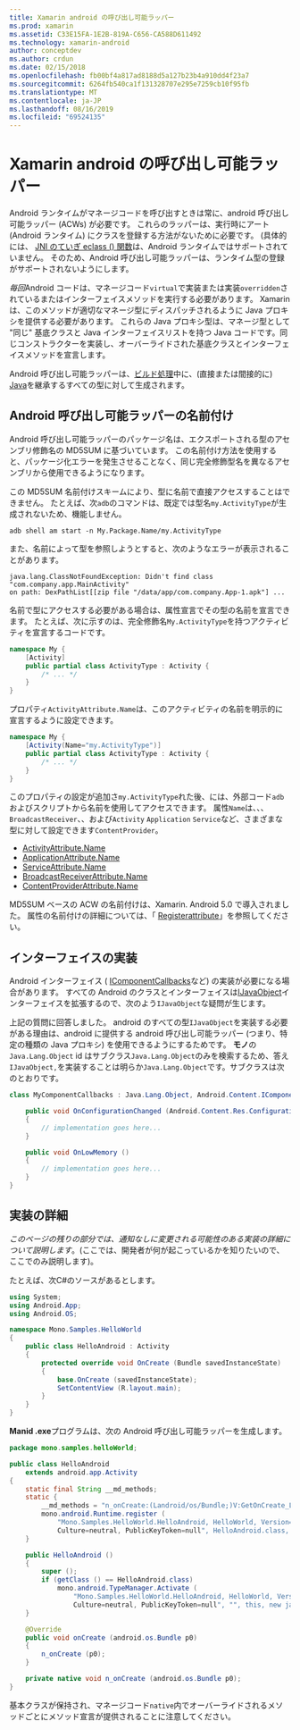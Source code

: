 ```yaml
---
title: Xamarin android の呼び出し可能ラッパー
ms.prod: xamarin
ms.assetid: C33E15FA-1E2B-819A-C656-CA588D611492
ms.technology: xamarin-android
author: conceptdev
ms.author: crdun
ms.date: 02/15/2018
ms.openlocfilehash: fb00bf4a817ad8188d5a127b23b4a910dd4f23a7
ms.sourcegitcommit: 6264fb540ca1f131328707e295e7259cb10f95fb
ms.translationtype: MT
ms.contentlocale: ja-JP
ms.lasthandoff: 08/16/2019
ms.locfileid: "69524135"
---
```

# <a name="android-callable-wrappers-for-xamarinandroid"></a>Xamarin android の呼び出し可能ラッパー

Android ランタイムがマネージコードを呼び出すときは常に、android 呼び出し可能ラッパー (ACWs) が必要です。 これらのラッパーは、実行時にアート (Android ランタイム) にクラスを登録する方法がないために必要です。 (具体的には、 [JNI のていぎ eclass () 関数](http://docs.oracle.com/javase/1.5.0/docs/guide/jni/spec/functions.html#wp15986)は、Android ランタイムではサポートされていません。 そのため、Android 呼び出し可能ラッパーは、ランタイム型の登録がサポートされないようにします。 

*毎回*Android コードは、マネージコード`virtual`で実装または実装`overridden`されているまたはインターフェイスメソッドを実行する必要があります。 Xamarin は、このメソッドが適切なマネージ型にディスパッチされるように Java プロキシを提供する必要があります。 これらの Java プロキシ型は、マネージ型として "同じ" 基底クラスと Java インターフェイスリストを持つ Java コードです。同じコンストラクターを実装し、オーバーライドされた基底クラスとインターフェイスメソッドを宣言します。 

Android 呼び出し可能ラッパーは、[ビルド処理](~/android/deploy-test/building-apps/build-process.md)中に、(直接または間接的に) [Java](xref:Java.Lang.Object)を継承するすべての型に対して生成されます。 



## <a name="android-callable-wrapper-naming"></a>Android 呼び出し可能ラッパーの名前付け

Android 呼び出し可能ラッパーのパッケージ名は、エクスポートされる型のアセンブリ修飾名の MD5SUM に基づいています。 この名前付け方法を使用すると、パッケージ化エラーを発生させることなく、同じ完全修飾型名を異なるアセンブリから使用できるようになります。 

この MD5SUM 名前付けスキームにより、型に名前で直接アクセスすることはできません。 たとえば、次`adb`のコマンドは、既定では型名`my.ActivityType`が生成されないため、機能しません。 

```shell
adb shell am start -n My.Package.Name/my.ActivityType
```

また、名前によって型を参照しようとすると、次のようなエラーが表示されることがあります。

```shell
java.lang.ClassNotFoundException: Didn't find class "com.company.app.MainActivity"
on path: DexPathList[[zip file "/data/app/com.company.App-1.apk"] ...
```

名前で型にアクセスする必要がある場合は、属性宣言でその型の名前を宣言できます。 たとえば、次に示すのは、完全修飾名`My.ActivityType`を持つアクティビティを宣言するコードです。

```csharp
namespace My {
    [Activity]
    public partial class ActivityType : Activity {
        /* ... */
    }
}
```

プロパティ`ActivityAttribute.Name`は、このアクティビティの名前を明示的に宣言するように設定できます。 

```csharp
namespace My {
    [Activity(Name="my.ActivityType")]
    public partial class ActivityType : Activity {
        /* ... */
    }
}
```

このプロパティの設定が追加さ`my.ActivityType`れた後、には、外部コード`adb`およびスクリプトから名前を使用してアクセスできます。 属性`Name`は、、、 `BroadcastReceiver`、、および`Activity` `Application` `Service`など、さまざまな型に対して設定できます`ContentProvider`。 

- [ActivityAttribute.Name](xref:Android.App.ActivityAttribute.Name)
- [ApplicationAttribute.Name](xref:Android.App.ApplicationAttribute.Name)
- [ServiceAttribute.Name](xref:Android.App.ServiceAttribute.Name)
- [BroadcastReceiverAttribute.Name](xref:Android.Content.BroadcastReceiverAttribute.Name)
- [ContentProviderAttribute.Name](xref:Android.Content.ContentProviderAttribute.Name)

MD5SUM ベースの ACW の名前付けは、Xamarin. Android 5.0 で導入されました。 属性の名前付けの詳細については、「 [Registerattribute](xref:Android.Runtime.RegisterAttribute)」を参照してください。 



## <a name="implementing-interfaces"></a>インターフェイスの実装

Android インターフェイス ( [IComponentCallbacks](xref:Android.Content.IComponentCallbacks)など) の実装が必要になる場合があります。 すべての Android のクラスとインターフェイスは[IJavaObject](xref:Android.Runtime.IJavaObject)インターフェイスを拡張するので、次のよう`IJavaObject`な疑問が生じます。 

上記の質問に回答しました。 android のすべての型`IJavaObject`を実装する必要がある理由は、android に提供する android 呼び出し可能ラッパー (つまり、特定の種類の Java プロキシ) を使用できるようにするためです。 **モノ**の`Java.Lang.Object` id はサブクラス`Java.Lang.Object`のみを検索するため、答え`IJavaObject,`を実装することは明らか`Java.Lang.Object`です。サブクラスは次のとおりです。 

```csharp
class MyComponentCallbacks : Java.Lang.Object, Android.Content.IComponentCallbacks {

    public void OnConfigurationChanged (Android.Content.Res.Configuration newConfig)
    {
        // implementation goes here...
    } 

    public void OnLowMemory ()
    {
        // implementation goes here...
    }
}
```


## <a name="implementation-details"></a>実装の詳細

*このページの残りの部分では、通知なしに変更される可能性のある実装の詳細について説明します*。(ここでは、開発者が何が起こっているかを知りたいので、ここでのみ説明します)。 

たとえば、次C#のソースがあるとします。

```csharp
using System;
using Android.App;
using Android.OS;

namespace Mono.Samples.HelloWorld
{
    public class HelloAndroid : Activity
    {
        protected override void OnCreate (Bundle savedInstanceState)
        {
            base.OnCreate (savedInstanceState);
            SetContentView (R.layout.main);
        }
    }
}
```

**Manid .exe**プログラムは、次の Android 呼び出し可能ラッパーを生成します。 

```java
package mono.samples.helloWorld;

public class HelloAndroid
    extends android.app.Activity
{
    static final String __md_methods;
    static {
        __md_methods = "n_onCreate:(Landroid/os/Bundle;)V:GetOnCreate_Landroid_os_Bundle_Handler\n" + "";
        mono.android.Runtime.register (
            "Mono.Samples.HelloWorld.HelloAndroid, HelloWorld, Version=1.0.0.0, 
            Culture=neutral, PublicKeyToken=null", HelloAndroid.class, __md_methods);
    }

    public HelloAndroid ()
    {
        super ();
        if (getClass () == HelloAndroid.class)
            mono.android.TypeManager.Activate (
                "Mono.Samples.HelloWorld.HelloAndroid, HelloWorld, Version=1.0.0.0, 
                Culture=neutral, PublicKeyToken=null", "", this, new java.lang.Object[] {  });
    }

    @Override
    public void onCreate (android.os.Bundle p0)
    {
        n_onCreate (p0);
    }

    private native void n_onCreate (android.os.Bundle p0);
}
```

基本クラスが保持され、マネージコード`native`内でオーバーライドされるメソッドごとにメソッド宣言が提供されることに注意してください。 

